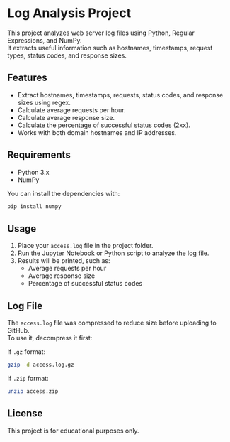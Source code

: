 # Log Analysis Project

This project analyzes web server log files using Python, Regular Expressions, and NumPy.  
It extracts useful information such as hostnames, timestamps, request types, status codes, and response sizes.

## Features
- Extract hostnames, timestamps, requests, status codes, and response sizes using regex.
- Calculate average requests per hour.
- Calculate average response size.
- Calculate the percentage of successful status codes (2xx).
- Works with both domain hostnames and IP addresses.

## Requirements
- Python 3.x
- NumPy

You can install the dependencies with:
```bash
pip install numpy
```

## Usage
1. Place your `access.log` file in the project folder.
2. Run the Jupyter Notebook or Python script to analyze the log file.
3. Results will be printed, such as:
   - Average requests per hour
   - Average response size
   - Percentage of successful status codes

## Log File

The `access.log` file was compressed to reduce size before uploading to GitHub.  
To use it, decompress it first:

If `.gz` format:
```bash
gzip -d access.log.gz
```

If `.zip` format:
```bash
unzip access.zip
```

## License
This project is for educational purposes only.
